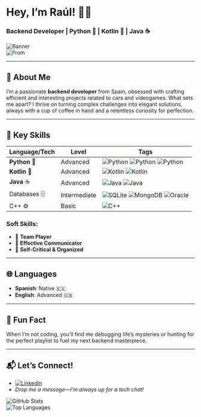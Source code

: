 # Hey, I’m Raúl! 👨‍💻  
### Backend Developer | Python 🐍 | Kotlin 📱 | Java ☕  

![Banner](https://img.shields.io/badge/Backend-Developer-blueviolet?style=for-the-badge&logo=codeigniter)  
![From](https://img.shields.io/badge/From-Spain-FFD700?style=flat&logo=map-pin&logoColor=black)  

---

## 🚀 About Me  
I’m a passionate **backend developer** from Spain, obsessed with crafting efficient and interesting projects related to cars and videogames. What sets me apart? I thrive on turning complex challenges into elegant solutions, always with a cup of coffee in hand and a relentless curiosity for perfection.  

---

## 🌟 Key Skills  
| Language/Tech | Level | Tags |  
|---------------|-------|------|  
| **Python** 🐍 | Advanced | ![Python](https://img.shields.io/badge/-Flask-000000?style=flat&logo=flask) ![Python](https://img.shields.io/badge/-Odoo-714B67?style=flat&logo=odoo) ![Python](https://img.shields.io/badge/-Selenium-43B02A?style=flat&logo=selenium) |  
| **Kotlin** 📱 | Advanced | ![Kotlin](https://img.shields.io/badge/-Android-3DDC84?style=flat&logo=android) ![Kotlin](https://img.shields.io/badge/-Retrofit-FFCA28?style=flat&logo=kotlin) |  
| **Java** ☕   | Advanced | ![Java](https://img.shields.io/badge/-Spring%20Boot-6DB33F?style=flat&logo=spring) ![Java](https://img.shields.io/badge/-Thymeleaf-005F0F?style=flat&logo=thymeleaf) |  
| Databases 🗄️  | Intermediate | ![SQLite](https://img.shields.io/badge/-SQLite-003B57?style=flat&logo=sqlite) ![MongoDB](https://img.shields.io/badge/-MongoDB-47A248?style=flat&logo=mongodb) ![Oracle](https://img.shields.io/badge/-Oracle-F80000?style=flat&logo=oracle) |  
| C++ ⚙️        | Basic | ![C++](https://img.shields.io/badge/-C++-00599C?style=flat&logo=c%2B%2B) |  

### Soft Skills:  
- 🤝 **Team Player**  
- 💬 **Effective Communicator**  
- 🧠 **Self-Critical & Organized**  

---

## 🌐 Languages  
- **Spanish**: Native 🇪🇸  
- **English**: Advanced 🇬🇧  

---

## 🎨 Fun Fact  
When I’m not coding, you’ll find me debugging life’s mysteries or hunting for the perfect playlist to fuel my next backend masterpiece.  

---

## 📬 Let’s Connect!  
- [![LinkedIn](https://img.shields.io/badge/LinkedIn-0077B5?style=flat&logo=linkedin&logoColor=white)](https://www.linkedin.com/in/yourusername)  
- *Drop me a message—I’m always up for a tech chat!*  

![GitHub Stats](https://github-readme-stats.vercel.app/api?username=rauljimm&show_icons=true&theme=radical)  
![Top Languages](https://github-readme-stats.vercel.app/api/top-langs/?username=rauljimm&layout=compact&theme=radical)  
  
